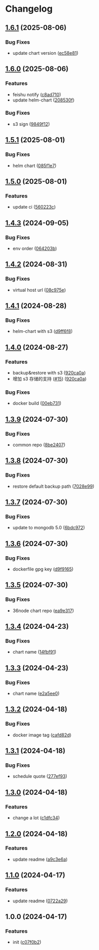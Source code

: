 # Changelog

## [1.6.1](https://github.com/36node/mongodb-backup/compare/v1.6.0...v1.6.1) (2025-08-06)


### Bug Fixes

* update chart version ([ec58e81](https://github.com/36node/mongodb-backup/commit/ec58e819e6a8ada11cf189c81735cf8e290ddf24))

## [1.6.0](https://github.com/36node/mongodb-backup/compare/v1.5.1...v1.6.0) (2025-08-06)


### Features

* feishu notify ([c8ad710](https://github.com/36node/mongodb-backup/commit/c8ad7108972aaf110f932fb898ced8ffa30acf3d))
* update helm-chart ([208530f](https://github.com/36node/mongodb-backup/commit/208530fefb87c97b84caadfb76742a1df4a0f250))


### Bug Fixes

* s3 sign ([9849f12](https://github.com/36node/mongodb-backup/commit/9849f120578db001d5ceba551e63b884bc85e6be))

## [1.5.1](https://github.com/36node/mongodb-backup/compare/v1.5.0...v1.5.1) (2025-08-01)


### Bug Fixes

* helm chart ([085f1e7](https://github.com/36node/mongodb-backup/commit/085f1e7ca36c7517e2c61c912e6014ef46b31776))

## [1.5.0](https://github.com/36node/mongodb-backup/compare/v1.4.3...v1.5.0) (2025-08-01)


### Features

* update ci ([560223c](https://github.com/36node/mongodb-backup/commit/560223cc7a346973fc96da276852bd7d153f0bec))

## [1.4.3](https://github.com/36node/mongodb-backup/compare/v1.4.2...v1.4.3) (2024-09-05)


### Bug Fixes

* env order ([064203b](https://github.com/36node/mongodb-backup/commit/064203bf66c8fd4b36f5f6bcad96795256575891))

## [1.4.2](https://github.com/36node/mongodb-backup/compare/v1.4.1...v1.4.2) (2024-08-31)


### Bug Fixes

* virtual host url ([08c975e](https://github.com/36node/mongodb-backup/commit/08c975e4da76767c2783041dd3fb8a82be4fa395))

## [1.4.1](https://github.com/36node/mongodb-backup/compare/v1.4.0...v1.4.1) (2024-08-28)


### Bug Fixes

* helm-chart with s3 ([d9ff6f8](https://github.com/36node/mongodb-backup/commit/d9ff6f8165a95403e55dc0c98af32da125c49e37))

## [1.4.0](https://github.com/36node/mongodb-backup/compare/v1.3.9...v1.4.0) (2024-08-27)


### Features

* backup&restore with s3 ([920ca0a](https://github.com/36node/mongodb-backup/commit/920ca0a59e585f37702273e403caeab0e392fed7))
* 增加 s3 存储的支持 ([#15](https://github.com/36node/mongodb-backup/issues/15)) ([920ca0a](https://github.com/36node/mongodb-backup/commit/920ca0a59e585f37702273e403caeab0e392fed7))


### Bug Fixes

* docker build ([00eb731](https://github.com/36node/mongodb-backup/commit/00eb731eab61420e4144b065e85cf528c5108eda))

## [1.3.9](https://github.com/36node/mongodb-backup/compare/v1.3.8...v1.3.9) (2024-07-30)


### Bug Fixes

* common repo ([8be2407](https://github.com/36node/mongodb-backup/commit/8be2407cd22496c8565c11ec9981d6c33702018a))

## [1.3.8](https://github.com/36node/mongodb-backup/compare/v1.3.7...v1.3.8) (2024-07-30)


### Bug Fixes

* restore default backup path ([7028e99](https://github.com/36node/mongodb-backup/commit/7028e998c5c08c139a626d984f16351cf03591c8))

## [1.3.7](https://github.com/36node/mongodb-backup/compare/v1.3.6...v1.3.7) (2024-07-30)


### Bug Fixes

* update to mongodb 5.0 ([6bdc972](https://github.com/36node/mongodb-backup/commit/6bdc9724d335314e63c36dfda76e257ff89de0a6))

## [1.3.6](https://github.com/36node/mongodb-backup/compare/v1.3.5...v1.3.6) (2024-07-30)


### Bug Fixes

* dockerfile gpg key ([d9f9165](https://github.com/36node/mongodb-backup/commit/d9f9165fb3bc5174b2da86d9266ff6d25c2be60c))

## [1.3.5](https://github.com/36node/mongodb-backup/compare/v1.3.4...v1.3.5) (2024-07-30)


### Bug Fixes

* 36node chart repo ([ea9e317](https://github.com/36node/mongodb-backup/commit/ea9e317e47106e80756ebff9ab63af709542d095))

## [1.3.4](https://github.com/36node/mongodb-backup/compare/v1.3.3...v1.3.4) (2024-04-23)


### Bug Fixes

* chart name ([14fbf91](https://github.com/36node/mongodb-backup/commit/14fbf918120d0d711e3302982d630945ed5228c2))

## [1.3.3](https://github.com/36node/mongodb-backup/compare/v1.3.2...v1.3.3) (2024-04-23)


### Bug Fixes

* chart name ([e2a5ee0](https://github.com/36node/mongodb-backup/commit/e2a5ee09b53543a04ddcc9a72a57368ac6fa0463))

## [1.3.2](https://github.com/36node/mongodb-backup/compare/v1.3.1...v1.3.2) (2024-04-18)


### Bug Fixes

* docker image tag ([cafd82d](https://github.com/36node/mongodb-backup/commit/cafd82d6d5b2c34068d709b0185627675bb53c52))

## [1.3.1](https://github.com/36node/mongodb-backup/compare/v1.3.0...v1.3.1) (2024-04-18)


### Bug Fixes

* schedule quote ([277ef93](https://github.com/36node/mongodb-backup/commit/277ef9382d93ab0fd6c26979545ea72f8a36f3be))

## [1.3.0](https://github.com/36node/mongodb-backup/compare/v1.2.0...v1.3.0) (2024-04-18)


### Features

* change a lot ([c1dfc34](https://github.com/36node/mongodb-backup/commit/c1dfc3401c73399a59fdc526afb11cf50df129b5))

## [1.2.0](https://github.com/36node/mongodb-backup/compare/v1.1.0...v1.2.0) (2024-04-18)


### Features

* update readme ([a9c3e6a](https://github.com/36node/mongodb-backup/commit/a9c3e6aabe064dc3c228b4282842f47030fa2007))

## [1.1.0](https://github.com/36node/mongodb-backup/compare/v1.0.0...v1.1.0) (2024-04-17)


### Features

* update readme ([0722a29](https://github.com/36node/mongodb-backup/commit/0722a299476c3e1b7bf2f81c80883e1fc49b1276))

## 1.0.0 (2024-04-17)


### Features

* init ([c07f0b2](https://github.com/36node/mongodb-backup/commit/c07f0b28a3b06f2233c1de707dc18f7242ab9b36))

